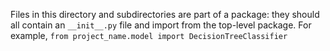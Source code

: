 Files in this directory and subdirectories are part of a package: they should all contain an `__init__.py` file and import from the top-level package. For example, `from project_name.model import DecisionTreeClassifier`